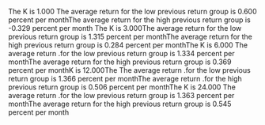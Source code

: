 The K is 1.000
The average return for the low previous return group is 0.600 percent per monthThe average return for the high previous return group is -0.329 percent per month
The K is 3.000The average return for the low previous return group is 1.315 percent per monthThe average return for the high previous return group is 0.284 percent per monthThe K is 6.000
The average return .for the low previous return group is 1.334 percent per monthThe average return for the high previous return group is 0.369 percent per monthK is 12.000The 
The average return .for the low previous return group is 1.366 percent per monthThe average return .for the high previous return group is 0.506 percent per monthThe K is 24.000
The average return .for the low previous return group is 1.363 percent per monthThe average return for the high previous return group is 0.545 percent per month
